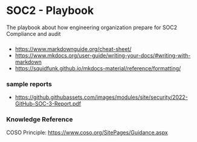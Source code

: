 # SOC2 - Playbook
The playbook about how engineering organization prepare for SOC2 Compliance and audit

### 

- https://www.markdownguide.org/cheat-sheet/
- https://www.mkdocs.org/user-guide/writing-your-docs/#writing-with-markdown
- https://squidfunk.github.io/mkdocs-material/reference/formatting/

### sample reports
- https://github.githubassets.com/images/modules/site/security/2022-GitHub-SOC-3-Report.pdf

### Knowledge Reference

COSO Principle: https://www.coso.org/SitePages/Guidance.aspx
